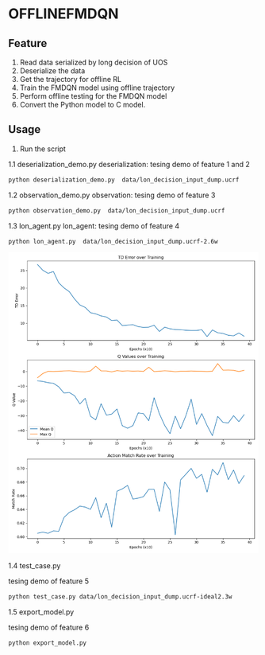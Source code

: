 # OFFLINEFMDQN
## Feature
1. Read data serialized by long decision of UOS
2. Deserialize the data
3. Get the trajectory for offline RL
4. Train the FMDQN model using offline trajectory
5. Perform offline testing for the FMDQN model
6. Convert the Python model to C model.


## Usage

1. Run the script

1.1 deserialization_demo.py
deserialization: tesing demo of feature 1 and 2
```bash
python deserialization_demo.py  data/lon_decision_input_dump.ucrf
```

1.2 observation_demo.py
observation: tesing demo of feature 3
```bash
python observation_demo.py  data/lon_decision_input_dump.ucrf
```
1.3 lon_agent.py
lon_agent: tesing demo of feature 4

```bash
python lon_agent.py  data/lon_decision_input_dump.ucrf-2.6w
```

![收敛效果](training_curves_20241209_220835.png)


1.4 test_case.py

tesing demo of feature 5

```bash
python test_case.py data/lon_decision_input_dump.ucrf-ideal2.3w
```

1.5 export_model.py

tesing demo of feature 6

```bash
python export_model.py
```

